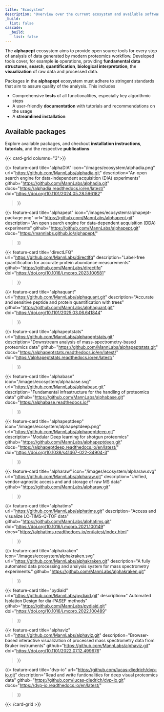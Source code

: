 ```yaml
---
title: "Ecosystem"
description: "Overview over the current ecosystem and available software packages"
_build:
  list: false
cascade:
  _build:
    list: false
---
```



The **alphapept** ecosystem aims to provide open source tools for every step of analysis of data generated by modern proteomics workflow. Developed  tools cover, for example **io** operations, providing **fundamental data structures**, **search**, **quantification**, **biological interpretation**, the **visualization** of raw data and processed data. 

Packages in the **alphapept** ecosystem must adhere to stringent standards that aim to assure quality of the analysis. This includes 

- Comprehensive **tests** of all functionalities, especially key algorithmic steps
- A user-friendly **documentation** with tutorials and recommendations on the usage
- A **streamlined installation**


## Available packages
Explore available packages, and checkout **installation instructions**, **tutorials**, and the respective **publications**


{{< card-grid columns="3">}}

{{< feature-card 
    title="alphaDIA" 
    icon="/images/ecosystem/alphadia.png"
    url="https://github.com/MannLabs/alphadia.git" 
    description="An open search engine for data-independent acquisition (DIA) experiments" 
    github="https://github.com/MannLabs/alphadia.git" 
    docs="https://alphadia.readthedocs.io/en/latest/"
    doi="https://doi.org/10.1101/2024.05.28.596182"
>}}

{{< feature-card 
    title="alphapept" 
    icon="/images/ecosystem/alphapept-package.png"
    url="https://github.com/MannLabs/alphapept.git"
    description="An open search engine for data-dependent acquisition (DDA) experiments" 
    github="https://github.com/MannLabs/alphapept.git"
    docs="https://mannlabs.github.io/alphapept/"
>}}


{{< feature-card 
    title="directLFQ" 
    url="https://github.com/MannLabs/directlfq"
    description="Label-free quantification for accurate protein abundance measurements" 
    github="https://github.com/MannLabs/directlfq"
    doi="https://doi.org/10.1016/j.mcpro.2023.100581"

>}}

{{< feature-card 
    title="alphaquant" 
    url="https://github.com/MannLabs/alphaquant.git"
    description="Accurate and sensitive peptide and protein quantification with trees"
    github="https://github.com/MannLabs/alphaquant.git"
    doi="https://doi.org/10.1101/2025.03.06.641844"
>}}

{{< feature-card 
    title="alphapeptstats" 
    url="https://github.com/MannLabs/alphapeptstats.git"
    description="Downstream analysis of mass-spectrometry-based proteomics data"
    github="https://github.com/MannLabs/alphapeptstats.git"
    docs="https://alphapeptstats.readthedocs.io/en/latest/"
    doi="https://alphapeptstats.readthedocs.io/en/latest/"
>}}

{{< feature-card 
    title="alphabase"
    icon="/images/ecosystem/alphabase.svg"
    url="https://github.com/MannLabs/alphabase.git"
    description="Fundamental infrastructure for the handling of proteomics data"
    github="https://github.com/MannLabs/alphabase.git"
    docs="https://alphabase.readthedocs.io/"
>}}

{{< feature-card 
    title="alphapeptdeep" 
    icon="/images/ecosystem/alphapeptdeep.png"
    url="https://github.com/MannLabs/alphapeptdeep.git"
    description="Modular Deep learning for shotgun proteomics" 
    github="https://github.com/MannLabs/alphapeptdeep.git"
    docs="https://alphapeptdeep.readthedocs.io/en/latest/"
    doi="https://doi.org/10.1038/s41467-022-34904-3"
>}}

{{< feature-card 
    title="alpharaw" 
    icon="/images/ecosystem/alpharaw.svg"
    url="https://github.com/MannLabs/alpharaw.git"
    description="Unified, vendor-agnostic access and and storage of raw MS data"
    github="https://github.com/MannLabs/alpharaw.git"

>}}

{{< feature-card 
    title="alphatims" 
    url="https://github.com/MannLabs/alphatims.git"
    description="Access and visualize LC-TIMS-Q-TOF data" 
    github="https://github.com/MannLabs/alphatims.git"
    doi="https://doi.org/10.1016/j.mcpro.2021.100149"
    docs="https://alphatims.readthedocs.io/en/latest/index.html"
>}}


{{< feature-card 
    title="alphakraken" 
    icon="/images/ecosystem/alphakraken.svg"
    url="https://github.com/MannLabs/alphakraken.git"
    description="A fully automated data processing and analysis system for mass spectrometry experiments."
    github="https://github.com/MannLabs/alphakraken.git"
>}}

{{< feature-card 
    title="pydiaid" 
    url="https://github.com/MannLabs/pydiaid.git"
    description=" Automated Isolation Design for dia-PASEF methods"
    github="https://github.com/MannLabs/pydiaid.git"
    doi="https://doi.org/10.1016/j.mcpro.2022.100489"
>}}

{{< feature-card 
    title="alphaviz" 
    url="https://github.com/MannLabs/alphaviz.git"
    description="Browser-based interactive visualization of processed mass spectrometry data from Bruker instruments"
    github="https://github.com/MannLabs/alphaviz.git"
    doi="https://doi.org/10.1101/2022.07.12.499676"
>}}


{{< feature-card 
    title="dvp-io" 
    url="https://github.com/lucas-diedrich/dvp-io.git"
    description="Read and write funtionalities for deep visual proteomics data"
    github="https://github.com/lucas-diedrich/dvp-io.git"
    docs="https://dvp-io.readthedocs.io/en/latest/"
>}}



{{< /card-grid >}}

<!-- ## Walkthrough

Checkout our walkthrough through the **alphapept** ecosystem.
 -->

